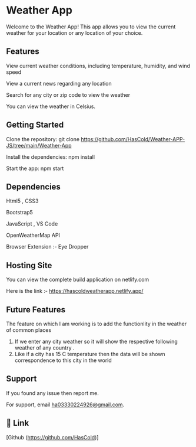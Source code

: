 
# Weather App

Welcome to the Weather App! This app allows you to view the current weather for your location or any location of your choice.




## Features


View current weather conditions, including temperature, humidity, and wind speed

View a current news regarding any location

Search for any city or zip code to view the weather

You can view the weather in  Celsius.



## Getting Started


Clone the repository: git clone https://github.com/HasCold/Weather-APP-JS/tree/main/Weather-App

Install the dependencies: npm install

Start the app: npm start
## Dependencies

Html5 , CSS3

Bootstrap5

JavaScript , VS Code

OpenWeatherMap API

Browser Extension :- Eye Dropper
## Hosting Site
You can view the complete build application on netlify.com 

Here is the link :- https://hascoldweatherapp.netlify.app/
## Future Features 
The feature on which I am working is to add the functionlity in the weather of common places

1. If we enter any city weather so it will show the respective following weather of any country .
2. Like if a city has 15 C temperature then the data will be shown correspondence to this city in the world
## Support
If you found any issue then report me.

For support, email ha03330224926@gmail.com.


## 🔗 Link
[Github (https://github.com/HasCold)]

